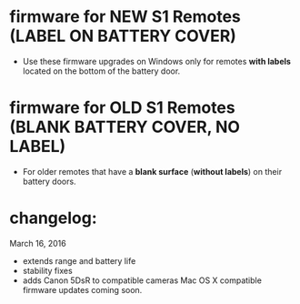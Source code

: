 # firmware for NEW S1 Remotes (LABEL ON BATTERY COVER)
- Use these firmware upgrades on Windows only for remotes **with labels** located on the bottom of the battery door.  

# firmware for OLD S1 Remotes (BLANK BATTERY COVER, NO LABEL)
- For older remotes that have a **blank surface** (**without labels**) on their battery doors.

# changelog:
March 16, 2016 
- extends range and battery life
- stability fixes
- adds Canon 5DsR to compatible cameras
Mac OS X compatible firmware updates coming soon.

